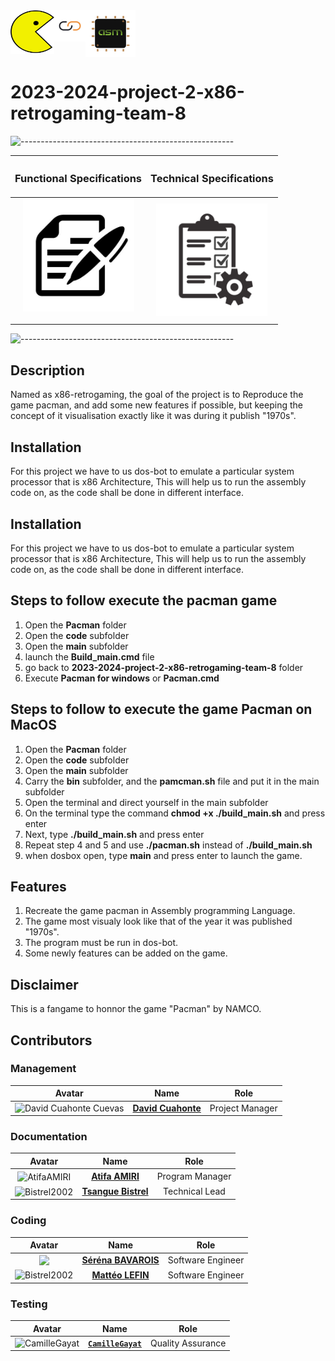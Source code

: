 <div align="center" style = "display: flex">
      <img src="images/pacman.png" alt="PACMAN" width="70" height="70">
       <img src="images/link.png" alt="link" width="50" height="50">
      <img src="images/assembly.png" alt="assembly" width="80" height="75">
</div>

# 2023-2024-project-2-x86-retrogaming-team-8
![-----------------------------------------------------](https://raw.githubusercontent.com/andreasbm/readme/master/assets/lines/rainbow.png)
<div align="center">

|<p align="center"><h3>Functional Specifications</h3>|<p align="center"><h3>Technical Specifications</h3></p>|
|--|--|
|<div align="center"><a href="https://github.com/algosup/2023-2024-project-2-x86-retrogaming-team-8/blob/Documents/Documents/Specifications/Functional%20specifications.md"><img src="images/funtional.png" width = "178" height = "180"></a></p></div>|<div align="center"><a href="https://github.com/algosup/2023-2024-project-2-x86-retrogaming-team-8/blob/Documents/Documents/Specifications/Technical%20specification.md"><img src="images/technical.png" width ="178" height = "180"></a></div>|

</div>

![-----------------------------------------------------](https://raw.githubusercontent.com/andreasbm/readme/master/assets/lines/rainbow.png)


## Description
  Named as x86-retrogaming, the goal of the project is to Reproduce the game pacman, and add some new features if possible, but keeping the concept of it visualisation exactly like it was during it publish "1970s".

## Installation
For this project we have to us dos-bot to emulate a particular system processor that is x86 Architecture, This will help us to run the assembly code on, as the code shall be done in different interface.


## Installation
For this project we have to us dos-bot to emulate a particular system processor that is x86 Architecture, This will help us to run the assembly code on, as the code shall be done in different interface.

## Steps to follow execute the pacman game
1. Open the <b>Pacman</b> folder
2. Open the <b>code</b> subfolder
3. Open the <b>main</b> subfolder
4. launch the <b>Build_main.cmd</b> file
5. go back to <b>2023-2024-project-2-x86-retrogaming-team-8</b> folder
6. Execute <b>Pacman for windows</b> or <b>Pacman.cmd</b>

## Steps to follow to execute the game Pacman on MacOS

1. Open the <b>Pacman</b> folder
2. Open the <b>code</b> subfolder
3. Open the <b>main</b> subfolder
4. Carry the <b>bin</b> subfolder, and the <b>pamcman.sh</b> file and put it in the main subfolder
5. Open the terminal and direct yourself in the main subfolder
6. On the terminal type the command <b>chmod +x ./build_main.sh</b> and press enter
7. Next, type <b>./build_main.sh</b> and press enter
8. Repeat step 4 and 5 and use <b>./pacman.sh</b> instead of <b>./build_main.sh</b>
9. when dosbox open, type <b>main</b> and press enter to launch the game.


## Features
  1.  Recreate the game pacman in Assembly programming Language.
  2.  The game most visualy look like that of the year it was published "1970s".
  3.  The program must be run in dos-bot.
  4.  Some newly features can be added on the game.

## Disclaimer
  This is a fangame to honnor the game "Pacman" by NAMCO.

## Contributors
### Management
<div align = "center">

| Avatar | Name | Role|
| :---: | :---: | :---: |
|<img alt="David Cuahonte Cuevas" src="https://avatars.githubusercontent.com/u/91249658?v=4" width="150">| [**David Cuahonte**](https://github.com/DavidCC812)| Project Manager|

</div>

### Documentation
<div align="center">

| Avatar | Name | Role |
| :---: | :---: | :---: |
|<img src="https://avatars.githubusercontent.com/u/150429809?v=4" alt="AtifaAMIRI" width="140" align="center"> | [**Atifa AMIRI**](https://github.com/Atifabaran) | Program Manager|
| <img src="https://avatars.githubusercontent.com/u/122369054?v=4" alt="Bistrel2002" width="140" align="center"> | [**Tsangue Bistrel**](https://github.com/Bistrel2002) | Technical Lead |

</div>

### Coding
<div align="center">

| Avatar | Name | Role |
| :---: | :---: | :---: |
| <img src="https://avatars.githubusercontent.com/u/145995847?v=4" width="140" align="center"> | [**Séréna BAVAROIS**]() | Software Engineer|
| <img src="https://avatars.githubusercontent.com/u/146164921?v=4" alt="Bistrel2002" width="140" align="center"> | [**Mattéo LEFIN**](https://github.com/Mattstar64) | Software Engineer|

</div>

### Testing
<div align = "center">

| Avatar | Name | Role |
| :---: | :---: | :---: |
<img alt="CamilleGayat" src="https://avatars.githubusercontent.com/u/145991254?v=4" width="150"> |[**`CamilleGayat`**](https://github.com/CamilleGayat)|Quality Assurance

</div>

